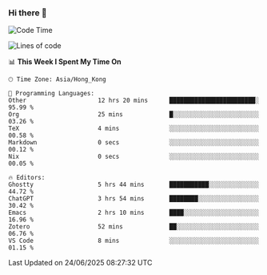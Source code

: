 ### Hi there 👋

<!--
**nicehiro/nicehiro** is a ✨ _special_ ✨ repository because its `README.md` (this file) appears on your GitHub profile.

Here are some ideas to get you started:

- 🔭 I’m currently working on ...
- 🌱 I’m currently learning ...
- 👯 I’m looking to collaborate on ...
- 🤔 I’m looking for help with ...
- 💬 Ask me about ...
- 📫 How to reach me: ...
- 😄 Pronouns: ...
- ⚡ Fun fact: ...
-->

<!--START_SECTION:waka-->
![Code Time](http://img.shields.io/badge/Code%20Time-747%20hrs%2049%20mins-blue)

![Lines of code](https://img.shields.io/badge/From%20Hello%20World%20I%27ve%20Written-1.7%20million%20lines%20of%20code-blue)

📊 **This Week I Spent My Time On** 

```text
🕑︎ Time Zone: Asia/Hong_Kong

💬 Programming Languages: 
Other                    12 hrs 20 mins      ████████████████████████░   95.99 % 
Org                      25 mins             █░░░░░░░░░░░░░░░░░░░░░░░░   03.26 % 
TeX                      4 mins              ░░░░░░░░░░░░░░░░░░░░░░░░░   00.58 % 
Markdown                 0 secs              ░░░░░░░░░░░░░░░░░░░░░░░░░   00.12 % 
Nix                      0 secs              ░░░░░░░░░░░░░░░░░░░░░░░░░   00.05 % 

🔥 Editors: 
Ghostty                  5 hrs 44 mins       ███████████░░░░░░░░░░░░░░   44.72 % 
ChatGPT                  3 hrs 54 mins       ████████░░░░░░░░░░░░░░░░░   30.42 % 
Emacs                    2 hrs 10 mins       ████░░░░░░░░░░░░░░░░░░░░░   16.96 % 
Zotero                   52 mins             ██░░░░░░░░░░░░░░░░░░░░░░░   06.76 % 
VS Code                  8 mins              ░░░░░░░░░░░░░░░░░░░░░░░░░   01.15 % 
```


 Last Updated on 24/06/2025 08:27:32 UTC
<!--END_SECTION:waka-->
